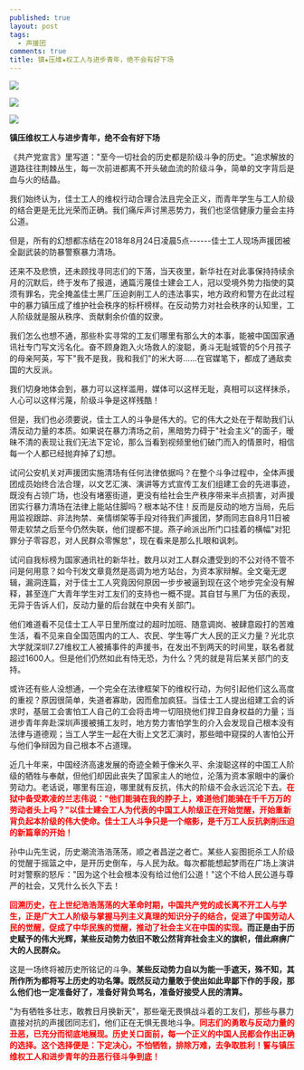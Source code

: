 ```yaml
---
published: true
layout: post
tags:
  - 声援团
comments: true
title: 镇★压维★权工人与进步青年，绝不会有好下场
---
```


![](<https://i.ooxx.ooo/2018/08/25/80912b89e3324756a88c411115a2538f.jpg>)

![](<http://d.hiphotos.baidu.com/image/pic/item/d0c8a786c9177f3e4c434d337dcf3bc79f3d569c.jpg>)

![]( <https://ww3.sinaimg.cn/large/005YhI8igy1fum5ptc0lzj30o10e4t9o>)

**镇压维权工人与进步青年，绝不会有好下场**

《共产党宣言》里写道："至今一切社会的历史都是阶级斗争的历史。"追求解放的道路往往荆棘丛生，每一次前进都离不开头破血流的阶级斗争，简单的文字背后是血与火的结晶。

我们始终认为，佳士工人的维权行动合理合法且完全正义，而青年学生与工人阶级的结合更是无比光荣而正确。我们痛斥声讨黑恶势力，我们也坚信健康力量会主持公道。

但是，所有的幻想都冻结在2018年8月24日凌晨5点------佳士工人现场声援团被全副武装的防暴警察暴力清场。

还来不及悲愤，还未顾找寻同志们的下落，当天夜里，新华社在对此事保持持续余月的沉默后，终于发布了报道，通篇污蔑佳士建会工人，冠以受境外势力指使的莫须有罪名，完全掩盖佳士黑厂压迫剥削工人的违法事实，地方政府和警方在此过程中的暴力镇压成了维护社会秩序的标杆榜样。在反动势力对社会秩序的认知里，工人阶级就是服从秩序、贡献剩余价值的奴隶。

我们怎么也想不通，那些朴实寻常的工友们哪里有那么大的本事，能被中国国家通讯社专门写文污名化。奋不顾身跑入火场救人的浚聪，勇斗无耻城管的5个月孩子的母亲阿英，写下"我不是我，我和我们"的米大哥......在官媒笔下，都成了通敌卖国的大反派。

我们切身地体会到，暴力可以这样滥用，媒体可以这样无耻，真相可以这样抹杀，人心可以这样污蔑，阶级斗争是这样残酷！

但是，我们也必须要说，佳士工人的斗争是伟大的。它的伟大之处在于帮助我们认清反动力量的本质。如果说在暴力清场之前，黑暗势力碍于"社会主义"的面子，暧昧不清的表现让我们无法下定论，那么当看到视频里他们破门而入的情景时，相信每一个人都已经抛弃掉了幻想。

试问公安机关对声援团实施清场有任何法律依据吗？在整个斗争过程中，全体声援团成员始终合法合理，以文艺汇演、演讲等方式宣传工友们组建工会的先进事迹，既没有占领广场，也没有堵塞街道，更没有给社会生产秩序带来半点损害，对声援团实行暴力清场在法律上能站住脚吗？根本站不住！反而是反动的地方当局，先后用监视跟踪、非法拘禁、亲情绑架等手段对待我们声援团，梦雨同志自8月11日被带走软禁之后至今仍然失联，他们提都不提。燕子岭派出所门口挂着的横幅"对犯罪分子零容忍，对人民群众零懈怠"，现在看来是那么扎眼和讽刺。

试问自我标榜为国家通讯社的新华社，数月以对工人群众遭受到的不公对待不管不问是何用意？如今刊发文章竟然是高调为地方站台，为资本家辩解。全文毫无逻辑，漏洞连篇，对于佳士工人究竟因何原因一步步被逼到现在这个地步完全没有解释，甚至连广大青年学生对工友们的支持也一概不提。其自甘与黑厂为伍的表现，无异于告诉人们，反动力量的后台就在中央有关部门。

他们难道看不见佳士工人平日里所度过的超时加班、随意调岗、被肆意殴打的苦难生活，看不见来自全国范围内的工人、农民、学生等广大人民的正义力量？光北京大学就深圳7.27维权工人被捕事件的声援书，在发出不到两天的时间里，联名者就超过1600人。但是他们仍然如此有恃无恐，为什么？凭的就是背后某关部门的支持。

或许还有些人没想通，一个完全在法律框架下的维权行动，为何引起他们这么高度的重视？原因很简单，失道者寡助，因而愈加疯狂。当佳士工人提出组建工会的诉求时，基层工会害怕工人自己的工会将击垮一切阻挠他们捍卫自身权益的力量；当进步青年奔赴深圳声援被捕工友时，地方势力害怕学生的介入会发现自己根本没有法律与道德观；当工人学生一起在大街上文艺汇演时，那些暗中窥探的人害怕公开与他们争辩因为自己根本不占道理。

近几十年来，中国经济高速发展的奇迹全赖于像米久平、余浚聪这样的中国工人阶级的牺牲与奉献，但他们却因此丧失了国家主人的地位，沦落为资本家眼中的廉价劳动力。老话说，哪里有压迫，哪里就有反抗，伟大的阶级不会永远沉沦下去。<span style="color:red">**在狱中备受欺凌的兰志伟说："他们能骑在我的脖子上，难道他们能骑在千千万万的劳动者头上吗？"以佳士建会工人为代表的中国工人阶级正在开始觉醒，开始重新背负起本阶级的伟大使命。佳士工人斗争只是一个缩影，是千万工人反抗剥削压迫的新篇章的开始！**</span>

孙中山先生说，历史潮流浩浩荡荡，顺之者昌逆之者亡。某些人妄图扼杀工人阶级的觉醒于摇篮之中，是开历史倒车，与人民为敌。每次都能想起梦雨在广场上演讲时对警察的怒斥："因为这个社会根本没有给过他们公道！"这个不给人民公道与尊严的社会，又凭什么长久下去！

<span style="color:red">**回溯历史，在上世纪浩浩荡荡的大革命时期，中国共产党的成长离不开工人与学生，正是广大工人阶级与掌握马列主义真理的知识分子的结合，促进了中国劳动人民的觉醒，促成了中华民族的觉醒，推动了社会主义在中国的实现。**</span>**而正是由于历史赋予的伟大光辉，某些反动势力依旧不敢公然背弃社会主义的旗帜，借此麻痹广大的人民群众。**

这是一场终将被历史所铭记的斗争。**某些反动势力自以为能一手遮天，殊不知，其所作所为都将写上历史的功名簿。既然反动力量敢于使出如此卑鄙下作的手段，那么他们也一定准备好了，准备好背负骂名，准备好接受人民的清算。**

"为有牺牲多壮志，敢教日月换新天"，那些毫无畏惧战斗着的工友们，那些与暴力直接对抗的声援团同志们，他们正在无惧无畏地斗争。<span style="color:red">**同志们的勇敢与反动力量的丑恶，已充分而彻底地展现。历史关口面前，每一个正义的中国人民都会作出正确的选择。这个选择便是：下定决心，不怕牺牲，排除万难，去争取胜利！誓与镇压维权工人和进步青年的丑恶行径斗争到底！**</span>
